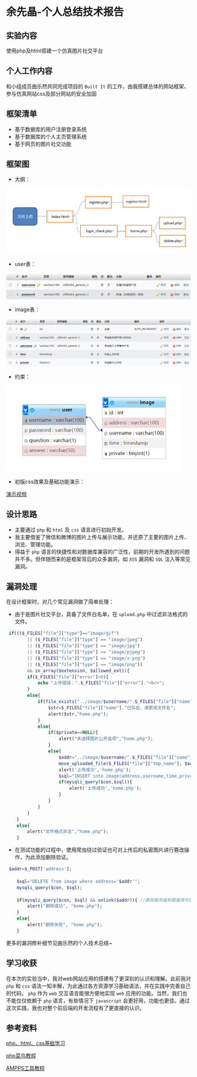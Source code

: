# 余先晶-个人总结技术报告

## 实验内容

使用php及html搭建一个仿真图片社交平台

## 个人工作内容

和小组成员曲乐然共同完成项目的 `Built It` 的工作，由我搭建总体的网站框架、参与仿真网站css及部分网站的安全加固

## 框架清单

- 基于数据库的用户注册登录系统
- 基于数据库的个人主页管理系统
- 基于网页的图片社交功能

## 框架图

- 大纲：

![](img/大纲.png)

- user表：

![](img/user.png)

- image表：

![](img/image.png)

- 约束：

<img src="img\约束.png" style="zoom: 80%;" />

- 初版css效果及基础功能演示：

[演示视频](web2.0.mp4)


## 设计思路

- 主要通过 `php` 和 `html` 及 `css` 语言进行初始开发。
- 我主要借鉴了微信和微博的图片上传与展示功能，并还原了主要的图片上传、浏览、管理功能。
- 得益于 `php` 语言的快捷性和对数据库兼容的广泛性，前期的开发所遇到的问题并不多。但伴随而来的是框架背后的众多漏洞，如 `XSS` 漏洞和 `SQL` 注入等常见漏洞。

## 漏洞处理

在设计框架时，对几个常见漏洞做了简单处理：

- 由于是图片社交平台，具备了文件白名单，在 `upload.php` 中过滤非法格式的文件。

```php
 if((($_FILES["file"]["type"]=="image/gif") 
        || ($_FILES["file"]["type"] == "image/jpeg")
        || ($_FILES["file"]["type"] == "image/jpg")
        || ($_FILES["file"]["type"] == "image/pjpeg")
        || ($_FILES["file"]["type"] == "image/x-png")
        || ($_FILES["file"]["type"] == "image/png")) 
        && in_array($extension, $allowed_ext)){
        if($_FILES["file"]["error"]>0){
            echo "上传错误：".$_FILES["file"]["error"]."<br>";
        }
        else{
            if(file_exists("../image/$username/".$_FILES["file"]["name"])){
                $str=$_FILES["file"]["name"]."已存在，请更改文件名";
                alert($str,"home.php");
            }
            else{
                if($private==NULL){
                    alert("未选择图片公开选项","home.php");
                }
                else{
                    $addr="../image/$username/".$_FILES["file"]["name"];
                    move_uploaded_file($_FILES["file"]["tmp_name"], $addr);
                    alert('上传成功','home.php');
                    $sql="INSERT into image(address,username,time,private) values('$addr','$username',NOW(),'$private')";
                    if(mysqli_query($con,$sql)){
                        alert('上传成功','home.php');
                    }
                }
            }
        }
    }
    else{
        alert("文件格式非法","home.php");
    }
```

- 在测试功能的过程中，使用爬虫绕过验证也可对上传后的私密图片进行篡改操作，为此添加删除验证。

```php
 $addr=$_POST['address'];
    
    $sql="DELETE from image where address='$addr'";
    mysqli_query($con, $sql);
    
    if(mysqli_query($con, $sql) && unlink($addr)){ //删除服务器和数据库中图片的痕迹
        alert("删除成功", "home.php");
    }
    else{
        alert("删除失败", "home.php");
    }
```

更多的漏洞修补细节见曲乐然的个人技术总结~

## 学习收获

在本次的实验当中，我对web网站应用的搭建有了更深刻的认识和理解。此前我对 `php` 和 `css` 语法一知半解，为此通过各方资源学习基础语法，并在实践中完善自己的代码。 `php` 作为 `web` 交互语言能很方便地实现 `web` 应用的功能。当然，我们也不能仅仅依赖于 `php` 语言，有些情况下  `javascript`  会更好用，功能也更佳。通过这次实践，我也对整个前后端的开发流程有了更直接的认识。

## 参考资料

[php、html、css基础学习](https://www.bilibili.com/video/BV19R4y1c7Zv?spm_id_from=333.337.search-card.all.click)

[php菜鸟教程](https://www.runoob.com/php/php-tutorial.html)

[AMPPS工具教程](https://blog.csdn.net/weixin_44305576/article/details/86982211)

